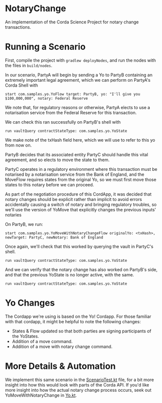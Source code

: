 # NotaryChange
An implementation of the Corda Science Project for notary change transactions.

# Running a Scenario

First, compile the project with `gradlew deployNodes`, and run the nodes with the files in `build/nodes`.


In our scenario, PartyA will begin by sending a Yo to PartyB containing an extremely important legal agreement, which we can perform on PartyA's Corda Shell with  

`start com.samples.yo.YoFlow target: PartyB, yo: "I'll give you $100,000,000", notary: Federal Reserve`

We note that, for regulatory reasons or otherwise, PartyA elects to use a notarisation service from the Federal Reserve for this transaction.

We can check this ran successfully on PartyB's shell with  

`run vaultQuery contractStateType: com.samples.yo.YoState`

We make note of the txHash field here, which we will use to refer to this yo from now on.


PartyB decides that its associated entity PartyC should handle this vital agreement, and so elects to move the state to them.

PartyC operates in a regulatory environment where this transaction must be notarised by a notarisation service from the Bank of England, and the MoveFlow requires states from the original Yo, so we must first move those states to this notary before we can proceed.

As part of the negotiation procedure of this CordApp, it was decided that notary changes should be explicit rather than implicit to avoid errors accidentally causing a switch of notary and bringing regulatory troubles, so we'll use the version of YoMove that explicitly changes the previous inputs' notaries

On PartyB, we run:

`start com.samples.yo.YoMoveWithNotaryChangeFlow originalYo: <txHash>, newTarget: PartyC, newNotary: Bank of England`
 
Once again, we'll check that this worked by querying the vault in PartyC's shell.

`run vaultQuery contractStateType: com.samples.yo.YoState`

And we can verify that the notary change has also worked on PartyB's side, and that the previous YoState is no longer active, with the same.

`run vaultQuery contractStateType: com.samples.yo.YoState`

# Yo Changes

The Cordapp we're using is based on the Yo! Cordapp. For those familiar with that cordapp, it might be helpful to note the following changes:

 - States & Flow updated so that both parties are signing participants of the YoStates.
 - Addition of a move command.
 - Addition of a move with notary change command.

# More Details & Automation

We implement this same scenario in the [ScenarioTest.kt](src/test/kotlin/com/samples/yo/ScenarioTest.kt) file, for a bit more insight into how this would look with parts of the Corda API.
If you'd like more insight into how the actual notary change process occurs, seek out YoMoveWithNotaryChange in [Yo.kt](src/main/kotlin/com/samples/yo/Yo.kt).

